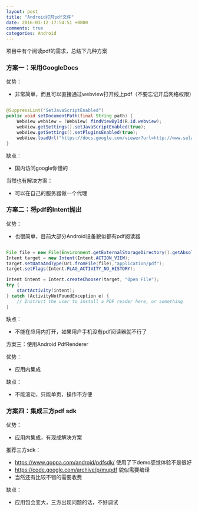 ```yaml
---
layout: post
title: "Android打开pdf文件"
date: 2016-03-12 17:54:51 +0800
comments: true
categories: Android
---
```

项目中有个阅读pdf的需求，总结下几种方案
<!--more-->

### 方案一：采用GoogleDocs

优势：

- 非常简单，而且可以直接通过webview打开线上pdf（不要忘记开启网络权限）

```java

@SuppressLint("SetJavaScriptEnabled")
public void setDocumentPath(final String path) {
    WebView webView = (WebView) findViewById(R.id.webview);
    webView.getSettings().setJavaScriptEnabled(true);
    webView.getSettings().setPluginsEnabled(true);
    webView.loadUrl("https://docs.google.com/viewer?url=http://www.selab.isti.cnr.it/ws-mate/example.pdf");
}
```

缺点：

- 国内访问google你懂的

当然也有解决方案：

- 可以在自己的服务器做一个代理

### 方案二：将pdf的Intent抛出

优势：

- 也很简单，目前大部分Android设备貌似都有pdf阅读器

```java

File file = new File(Environment.getExternalStorageDirectory().getAbsolutePath() +"/"+ filename);
Intent target = new Intent(Intent.ACTION_VIEW);
target.setDataAndType(Uri.fromFile(file),"application/pdf");
target.setFlags(Intent.FLAG_ACTIVITY_NO_HISTORY);

Intent intent = Intent.createChooser(target, "Open File");
try {
    startActivity(intent);
} catch (ActivityNotFoundException e) {
    // Instruct the user to install a PDF reader here, or something
}

```
缺点：

- 不能在应用内打开，如果用户手机没有pdf阅读器就不行了

方案三：使用Android PdfRenderer

优势：

- 应用内集成

缺点：

- 不能滚动，只能单页，操作不方便

### 方案四：集成三方pdf sdk

优势：

- 应用内集成，有现成解决方案

推荐三方sdk：

- <https://www.qoppa.com/android/pdfsdk/>  使用了下demo感觉体验不是很好
- <https://code.google.com/archive/p/mupdf> 貌似需要编译
- 当然还有比较不错的需要收费

缺点：

- 应用包会变大，三方出现问题的话，不好调试